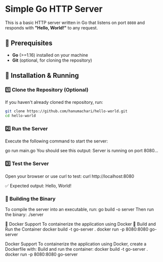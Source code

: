# Simple Go HTTP Server  

This is a basic HTTP server written in Go that listens on port `8080` and responds with **"Hello, World!"** to any request.  

## 📌 Prerequisites  
- **Go** (>=1.16) installed on your machine  
- **Git** (optional, for cloning the repository)  

## 🚀 Installation & Running  

### 1️⃣ Clone the Repository (Optional)  
If you haven't already cloned the repository, run:  
```sh
git clone https://github.com/hanumachari/hello-world.git
cd hello-world
```
### 2️⃣ Run the Server
Execute the following command to start the server:

go run main.go
You should see this output:
Server is running on port 8080...

### 3️⃣ Test the Server
Open your browser or use curl to test:
curl http://localhost:8080

✅ Expected output:
Hello, World!

### 🔧 Building the Binary
To compile the server into an executable, run:
go build -o server
Then run the binary:
./server

🐳 Docker Support
To containerize the application using Docker
🔹 Build and Run the Container
docker build -t go-server .
docker run -p 8080:8080 go-server



Docker Support
To containerize the application using Docker, create a Dockerfile with:
Build and run the container:
docker build -t go-server .
docker run -p 8080:8080 go-server
